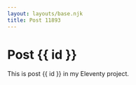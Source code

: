 ```yaml
---
layout: layouts/base.njk
title: Post 11893
---
```


# Post {{ id }}

This is post {{ id }} in my Eleventy project.
